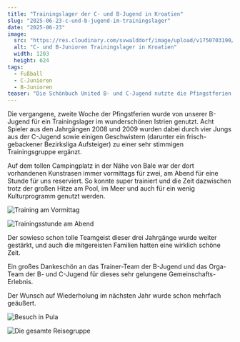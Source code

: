 ```yaml
---
title: "Trainingslager der C- und B-Jugend in Kroatien"
slug: "2025-06-23-c-und-b-jugend-im-trainingslager"
date: "2025-06-23"
image:
  src: "https://res.cloudinary.com/svwalddorf/image/upload/v1750703190/2025-06-23-c-und-b-junioren-im-trainingslager-1_yyxvbb.jpg"
  alt: "C- und B-Junioren Trainingslager in Kroatien"
  width: 1203
  height: 624
tags:
  - Fußball
  - C-Junioren
  - B-Junioren
teaser: "Die Schönbuch United B- und C-Jugend nutzte die Pfingstferien für ein Trainingslager in Istrien, Kroatien. Neben intensivem Training kam auch der Spaß nicht zu kurz. Die ideale Vorbereitung für die Pokalfinalspiele kommenden Samstag!"
---
```

Die vergangene, zweite Woche der Pfingstferien wurde von unserer B-Jugend für ein Trainingslager im wunderschönen Istrien genutzt. Acht Spieler aus den Jahrgängen 2008 und 2009 wurden dabei durch vier Jungs aus der C-Jugend sowie einigen Geschwistern (darunter ein frisch-gebackener Bezirksliga Aufsteiger) zu einer sehr stimmigen Trainingsgruppe ergänzt.

Auf dem tollen Campingplatz in der Nähe von Bale war der dort vorhandenen Kunstrasen immer vormittags für zwei, am Abend für eine Stunde für uns reserviert. So konnte super trainiert und die Zeit dazwischen trotz der großen Hitze am Pool, im Meer und auch für ein wenig Kulturprogramm genutzt werden.

![Training am Vormittag](https://res.cloudinary.com/svwalddorf/image/upload/v1750703190/2025-06-23-c-und-b-junioren-im-trainingslager-7_hbmwo8.jpg)

![Trainingsstunde am Abend](https://res.cloudinary.com/svwalddorf/image/upload/v1750703190/2025-06-23-c-und-b-junioren-im-trainingslager-8_v4pdwf.jpg)


Der sowieso schon tolle Teamgeist dieser drei Jahrgänge wurde weiter gestärkt, und auch die mitgereisten Familien hatten eine wirklich schöne Zeit.

Ein großes Dankeschön an das Trainer-Team der B-Jugend und das Orga-Team der B- und C-Jugend für dieses sehr gelungene Gemeinschafts-Erlebnis.

Der Wunsch auf Wiederholung im nächsten Jahr wurde schon mehrfach geäußert.

![Besuch in Pula](https://res.cloudinary.com/svwalddorf/image/upload/v1750703190/2025-06-23-c-und-b-junioren-im-trainingslager-5_cq0uqz.jpg)

![Die gesamte Reisegruppe](https://res.cloudinary.com/svwalddorf/image/upload/v1750703189/2025-06-23-c-und-b-junioren-im-trainingslager-3_c3dkor.jpg)


